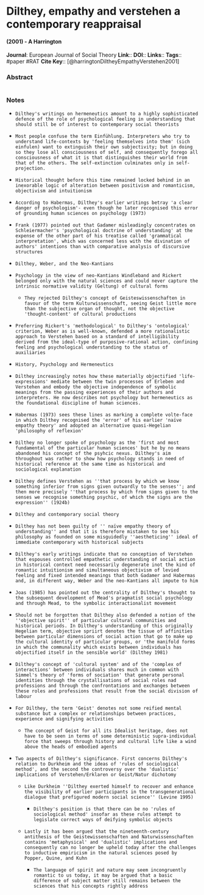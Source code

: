 # Dilthey, empathy and verstehen a contemporary reappraisal
#### (2001) - A Harrington
**Journal**: European Journal of Social Theory
**Link**:: 
**DOI**:: 
**Links**:: 
**Tags**:: #paper #RAT
**Cite Key**:: [@harringtonDiltheyEmpathyVerstehen2001]

### Abstract

```

```

### Notes

- `Dilthey's writings on hermeneutics amount to a highly sophisticated defence of the role of psychological feeling in understanding that should still be of interest to contemporary social theorists`
    

- `Most people confuse the term Einfühlung. Interpreters who try to understand life-contexts by 'feeling themselves into them' (sich einfulen) want to extinguish their own subjectivity; but in doing so they lose all consciousness of self, and consequently forego all consciousness of what it is that distinguishes their world from that of the others. The self-extinction culminates only in self-projection.`
    
- `Historical thought before this time remained locked behind in an inexorable logic of alteration between positivism and romanticism, objectivism and intuitionism`
    
- `According to Habermas, Dilthey's earlier writings betray 'a clear danger of psychologism'- even though he later recognised this error of grounding human sciences on psychology (1973)`
    
- `Frank (1977) pointed out that Gadamer misleadingly concentrates on Schleiermacher's 'psychological doctrine of understanding' at the expense of the other part of his treatise called 'grammatical interpretation', which was concerned less with the divination of authors' intentions than with comparative analysis of discursive structures`
    
- `Dilthey, Weber, and the Neo-Kantians`
    
- `Psychology in the view of neo-Kantians Windleband and Rickert belonged only with the natural sciences and could never capture the intrinsic normative validity (Geltung) of cultural forms`
    
    - `They rejected Dilthey's concept of Geisteswissenschaften in favour of the term Kulturwissenschaft, seeing Geist little more than the subjective organ of thought, not the objective 'thought-content' of cultural productions`
        
- `Preferring Rickert's 'methodological' to Dilthey's 'ontological' criterion, Weber as is well-known, defended a more rationalistic approach to Verstehen based on a standard of intelligibility derived from the ideal-type of purposive-rational action, confining feeling and psychological understanding to the status of auxiliaries`
    
- `History, Psychology and Hermeneutics`
    
- `Dilthey increasingly notes how these materially objectified 'life-expressions' mediate between the twin processes of Erleben and Verstehen and embody the objective independence of symbolic meanings from the passing experiences of their authors and interpreters. He now describes not psychology but hermeneutics as the foundational discipline of human sciences.`
    
- `Habermas (1973) sees these lines as marking a complete volte-face in which Dilthey recognised the 'error' of his earlier 'naïve empathy theory' and adopted an alternative quasi-Hegelian 'philosophy of reflexion'`
    
- `Dilthey no longer spoke of psychology as the 'first and most fundamental of the particular human sciences' but he by no means abandoned his concept of the psyhcic nexus. Dilthey's aim throughout was rather to show how psychology stands in need of historical reference at the same time as historical and sociological explanation`
    
- `Dilthey defines Verstehen as ''that process by which we know something inferior from signs given outwardly to the senses''; and then more precisely ''that process by which from signs given to the senses we recognise something psychic, of which the signs are the expression'' (1924b)`
    
- `Dilthey and contemporary social theory`
    
- `Dilthey has not been guilty of '' naïve empathy theory of understanding'' and that it is therefore mistaken to see his philosophy as founded on some misguidedly ''aestheticing'' ideal of immediate contemporary with historical subjects`
    
- `Dilthey's early writings indicate that no conception of Verstehen that espouses controlled empathetic understanding of social action in historical context need necessarily degenerate inot the kind of romantic intuitionism and simultaneous objectivism of levied feeling and fixed intended meanings that both Gadamer and Habermas and, in different way, Weber and the neo-Kantians all impute to him`
    
- `Joas (1985) has pointed out the centrality of Dilthey's thought to the subsequent development of Mead's pragmatist social psychology and through Mead, to the symbolic interactionalist movement`
    
- `Should not be forgotten that Dilthey also defended a notion of the ''objective spirit'' of particular cultural communities and historical periods. In Dilthey's understanding of this originally Hegelian term, objective spriirt denotes the tissue of affinities between particular dimensions of social action that go to make up the cultural identity of particular groups, or 'the manifold forms in which the communality which exists between individuals has objectified itself in the sensible world' (Dilthey 1981)`
    
- `Dilthey's concept of 'cultural system' and of the 'complex of interactions' between individuals shares much in common with Simmel's theory of 'forms of sociation' that generate personal identities through the crystallisations of social roles nad professions and through the confrontations and exchanges between these roles and professions that result from the social division of labour`
    
- `For Dilthey, the term 'Geist' denotes not some reified mental substance but a complex or relationships between practices, experience and signifying activities`
    
    - `The concept of Geist for all its Idealist heritage, does not have to be seen in terms of some deterministic supra-individual force that sweeps through history and cultural life like a wind above the heads of embodied agents`
        
- `Two aspects of Dilthey's significance. First concerns Dilthey's relation to Durkheim and the ideas of 'rules of sociological method', and the second the controversy over the 'dualistic' implications of Verstehen/Erklaren or Geist/Natur dichotomy`
    
    - `Like Durkheim ''Dilthey exerted himself to recover and enhance the visibility of earlier participants in the transgenerational dialogue that prefigured modern social science'' (Levine 1995)`
        
        - `Dilthey's position is that there can be no 'rules of sociological method' insofar as these rules attempt to legislate correct ways of deifying symbolic objects`
            
    - `Lastly it has been argued that the nineteenth-century antithesis of the Geistewissenschaften and Naturwissenschaften contains 'metaphysical' and 'dualistic' implications and consequently can no longer be upheld today after the challenges to inductive empiricism in the natural sciences posed by Popper, Quine, and Kuhn`
        
        - `The language of spirit and nature may seem incongruently romantic to us today, it may be argued that a basic difference of subject matter still remains between the sciences that his concepts rightly address`